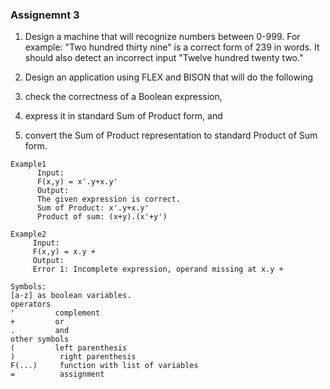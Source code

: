 ### Assignemnt 3
1. Design a machine that will recognize numbers between 0-999. For example: "Two hundred thirty nine" is a correct form of 239 in words.  It should also detect an incorrect input "Twelve hundred twenty two."

1. Design an application using FLEX and BISON that will do the following
  1. check the correctness of a Boolean expression,
  1. express it in standard Sum of Product form, and
  1.  convert the Sum of Product representation to standard Product of Sum form.
```
Example1
      Input: 
      F(x,y) = x'.y+x.y'
      Output:
      The given expression is correct.
      Sum of Product: x'.y+x.y'
      Product of sum: (x+y).(x'+y')

Example2
     Input:
     F(x,y) = x.y +      
     Output:
     Error 1: Incomplete expression, operand missing at x.y + 

Symbols:
[a-z] as boolean variables.
operators
'         complement 
+         or 
.         and
other symbols
(         left parenthesis
)          right parenthesis
F(...)     function with list of variables
=          assignment
```
